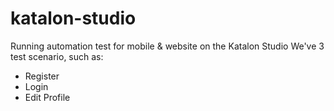 # katalon-studio
Running automation test for mobile & website on the Katalon Studio
We've 3 test scenario, such as:
- Register
- Login 
- Edit Profile